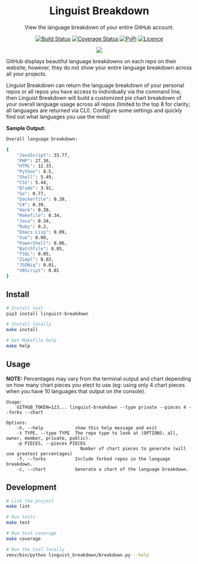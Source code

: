 <div align="center">

# Linguist Breakdown

View the language breakdown of your entire GitHub account.

[![Build Status](https://travis-ci.com/Justintime50/linguist.svg?branch=master)](https://travis-ci.com/Justintime50/linguist)
[![Coverage Status](https://coveralls.io/repos/github/Justintime50/linguist/badge.svg?branch=master)](https://coveralls.io/github/Justintime50/linguist?branch=master)
[![PyPi](https://img.shields.io/pypi/v/linguist-breakdown)](https://pypi.org/project/linguist-breakdown)
[![Licence](https://img.shields.io/github/license/justintime50/linguist)](https://opensource.org/licenses/mit-license.php)

<img src="assets/showcase.png">

</div>

GitHub displays beautiful language breakdowns on each repo on their website; however, they do not show your entire language breakdown across all your projects.

Linguist Breakdown can return the language breakdown of your personal repos or all repos you have access to individually via the command line, then Linguist Breakdown will build a customized pie chart breakdown of your overall language usage across all repos (limited to the top 8 for clarity; all languages are returned via CLI). Configure some settings and quickly find out what languages you use the most!

**Sample Output:**

```bash
Overall language breakdown:

{
    "JavaScript": 33.77,
    "PHP": 27.36,
    "HTML": 12.33,
    "Python": 8.5,
    "Shell": 5.49,
    "CSS": 5.44,
    "Blade": 3.91,
    "Go": 0.77,
    "Dockerfile": 0.39,
    "C#": 0.39,
    "Hack": 0.38,
    "Makefile": 0.34,
    "Java": 0.34,
    "Ruby": 0.2,
    "Emacs Lisp": 0.09,
    "Vue": 0.08,
    "PowerShell": 0.06,
    "Batchfile": 0.05,
    "TSQL": 0.05,
    "Zimpl": 0.03,
    "JSONiq": 0.01,
    "VBScript": 0.01
}
```

## Install

```bash
# Install tool
pip3 install linguist-breakdown

# Install locally
make install

# Get Makefile help
make help
```

## Usage

**NOTE:** Percentages may vary from the terminal output and chart depending on how many chart pieces you elect to use (eg: using only 4 chart pieces when you have 10 languages that output on the console).

```
Usage:
    GITHUB_TOKEN=123... linguist-breakdown --type private --pieces 4 --forks --chart

Options:
    -h, --help            show this help message and exit
    -t TYPE, --type TYPE  The repo type to look at (OPTIONS: all, owner, member, private, public).
    -p PIECES, --pieces PIECES
                            Number of chart pieces to generate (will use greatest percentages)
    -f, --forks           Include forked repos in the language breakdown.
    -c, --chart           Generate a chart of the language breakdown.
```

## Development

```bash
# Lint the project
make lint

# Run tests
make test

# Run test coverage
make coverage

# Run the tool locally
venv/bin/python linguist_breakdown/breakdown.py --help
```
